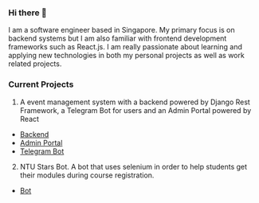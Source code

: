 ### Hi there 👋

I am a software engineer based in Singapore. My primary focus is on backend systems but I am also familiar with frontend development frameworks such as React.js. I am really passionate about learning and applying new technologies in both my personal projects as well as work related projects. 

### Current Projects
1. A event management system with a backend powered by Django Rest Framework, a Telegram Bot for users and an Admin Portal powered by React

- [Backend](https://github.com/yankai14/event-management-telegram-bot-backend)<br/>
- [Admin Portal](https://github.com/yankai14/event-management-admin-portal)<br/>
- [Telegram Bot](https://github.com/yankai14/event-management-telegram-bot-client)

2. NTU Stars Bot. A bot that uses selenium in order to help students get their modules during course registration.

- [Bot](https://github.com/yankai14/NTU-Stars-Bot)
